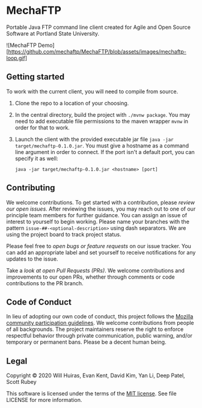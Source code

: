 # MechaFTP

Portable Java FTP command line client created for Agile and Open Source Software at Portland State University.

![MechaFTP Demo][https://github.com/mechaftp/MechaFTP/blob/assets/images/mechaftp-loop.gif]

## Getting started

To work with the current client, you will need to compile from source.

1. Clone the repo to a location of your choosing.
2. In the central directory, build the project with `./mvnw package`. You may need to add executable file permissions
to the maven wrapper `mvnw` in order for that to work.
3. Launch the client with the provided executable jar file `java -jar target/mechaftp-0.1.0.jar`. You must give a hostname
as a command line argument in order to connect. If the port isn't a default port, you can specify it as well:

    `java -jar target/mechaftp-0.1.0.jar <hostname> [port]`

## Contributing

We welcome contributions. To get started with a contribution, please *review our open issues*. After reviewing the issues,
 you may reach out to one of our principle team members for further guidance. You can assign an issue of interest to
 yourself to begin working. Please name your branches with the pattern `issue-##-<optional-description>` using dash
 separators. We are using the project board to track project status.
 
Please feel free to *open bugs or feature requests* on our issue tracker. You can add an appropriate label and set
yourself to receive notifications for any updates to the issue.

Take a *look at open Pull Requests (PRs)*. We welcome contributions and improvements to our open PRs, whether through
comments or code contributions to the PR branch.

## Code of Conduct

In lieu of adopting our own code of conduct, this project follows the [Mozilla community participation guidelines](https://www.mozilla.org/en-US/about/governance/policies/participation/).
We welcome contributions from people of all backgrounds. The project maintainers reserve the right to enforce respectful 
behavior through private communication, public warning, and/or temporary or permanent bans. Please be a decent human being.

## Legal

Copyright © 2020 Will Huiras, Evan Kent, David Kim, Yan Li, Deep Patel, Scott Rubey

This software is licensed under the terms of the [MIT license](LICENSE). See file LICENSE for more information.
